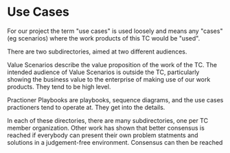 # Use Cases
For our project the term "use cases" is used loosely and means any
"cases" (eg scenarios) where the work products of this TC would be "used".

There are two subdirectories, aimed at two different audiences.

Value Scenarios describe the value proposition of the work of the TC.
The intended audience of Value Scenarios is outside the TC,
particularly showing the business value to the enterprise 
of making use of
our work products.
They tend to be high level.

Practioner Playbooks are playbooks, sequence diagrams, and the use cases practioners tend to operate at.
They get into the details.

In each of these directories, there are many subdirectories, 
one per TC member organization. 
Other work has shown that better consensus is reached if everybody
can present their own problem statments and solutions in a 
judgement-free environment.
Consensus can then be reached